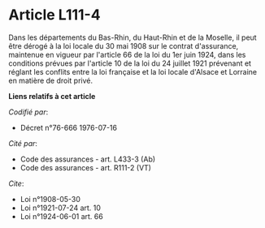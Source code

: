 # Article L111-4

Dans les départements du Bas-Rhin, du Haut-Rhin et de la Moselle, il peut être dérogé à la loi locale du 30 mai 1908 sur le
contrat d'assurance, maintenue en vigueur par l'article 66 de la loi du 1er juin 1924, dans les conditions prévues par
l'article 10 de la loi du 24 juillet 1921 prévenant et réglant les conflits entre la loi française et la loi locale d'Alsace
et Lorraine en matière de droit privé.

**Liens relatifs à cet article**

_Codifié par_:

  - Décret n°76-666 1976-07-16

_Cité par_:

  - Code des assurances - art. L433-3 (Ab)
  - Code des assurances - art. R111-2 (VT)

_Cite_:

  - Loi n°1908-05-30
  - Loi n°1921-07-24 art. 10
  - Loi n°1924-06-01 art. 66
